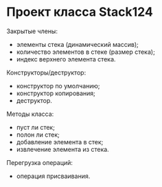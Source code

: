 # Проект класса Stack124  

Закрытые члены:  
  - элементы стека (динамический массив);  
  - количество элементов в стеке (размер стека);
  - индекс верхнего элемента стека.

Конструкторы/деструктор:  
  - конструктор по умолчанию;
  - конструктор копирования;
  - деструктор.

Методы класса: 
  - пуст ли стек;
  - полон ли стек;
  - добавление элемента в стек;
  - извлечение элемента из стека.

Перегрузка операций:  
  - операция присваивания.  

